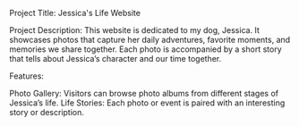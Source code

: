 Project Title: Jessica's Life Website

Project Description:
This website is dedicated to my dog, Jessica. It showcases photos that capture her daily adventures, favorite moments, and memories we share together. Each photo is accompanied by a short story that tells about Jessica’s character and our time together.

Features:

Photo Gallery: Visitors can browse photo albums from different stages of Jessica’s life.
Life Stories: Each photo or event is paired with an interesting story or description.


<!---
Valeriia94/Valeriia94 is a ✨ special ✨ repository because its `README.md` (this file) appears on your GitHub profile.
You can click the Preview link to take a look at your changes.
--->

